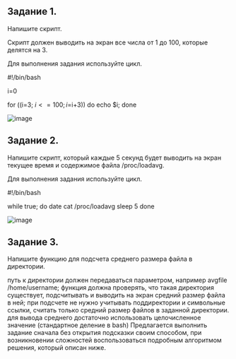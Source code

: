 ## Задание 1.
Напишите скрипт.

Скрипт должен выводить на экран все числа от 1 до 100, которые делятся на 3.

Для выполнения задания используйте цикл.

#!/bin/bash

i=0

for ((i=3; $i<=100; i=$i+3))
do
echo $i;
done

![image](https://user-images.githubusercontent.com/121052923/212736346-32d5c4a0-f938-4303-8124-77c2a1e2b9fb.png)



## Задание 2.
Напишите скрипт, который каждые 5 секунд будет выводить на экран текущее время и содержимое файла /proc/loadavg.

Для выполнения задания используйте цикл.

#!/bin/bash

while true; do
date 
cat /proc/loadavg
sleep 5
done

![image](https://user-images.githubusercontent.com/121052923/212732373-ddc1b1c5-86f7-4321-9b54-55b5fabff6bc.png)


## Задание 3.
Напишите функцию для подсчета среднего размера файла в директории.

путь к директории должен передаваться параметром, например avgfile /home/username;
функция должна проверять, что такая директория существует, подсчитывать и выводить на экран средний размер файла в ней;
при подсчете не нужно учитывать поддиректории и символьные ссылки, считать только средний размер файлов в заданной директории.
для вывода среднего достаточно использовать целочисленное значение (стандартное деление в bash)
Предлагается выполнить задание сначала без открытия подсказки своим способом, при возникновении сложностей воспользоваться подробным алгоритмом решения, который описан ниже.
